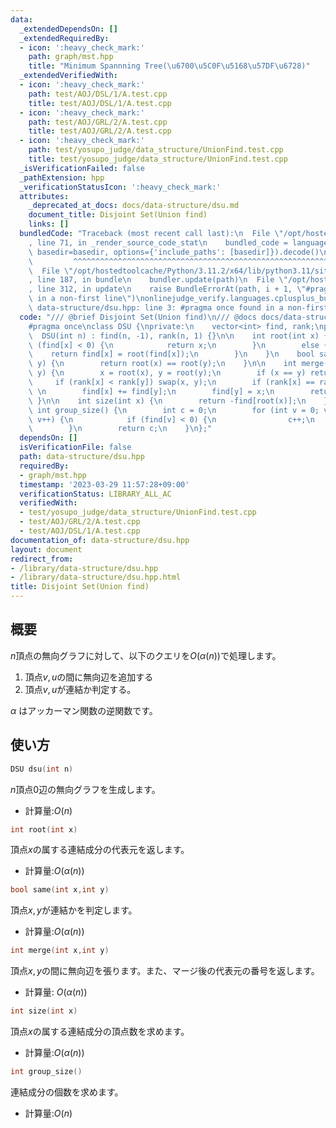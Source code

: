 ```yaml
---
data:
  _extendedDependsOn: []
  _extendedRequiredBy:
  - icon: ':heavy_check_mark:'
    path: graph/mst.hpp
    title: "Minimum Spannning Tree(\u6700\u5C0F\u5168\u57DF\u6728)"
  _extendedVerifiedWith:
  - icon: ':heavy_check_mark:'
    path: test/AOJ/DSL/1/A.test.cpp
    title: test/AOJ/DSL/1/A.test.cpp
  - icon: ':heavy_check_mark:'
    path: test/AOJ/GRL/2/A.test.cpp
    title: test/AOJ/GRL/2/A.test.cpp
  - icon: ':heavy_check_mark:'
    path: test/yosupo_judge/data_structure/UnionFind.test.cpp
    title: test/yosupo_judge/data_structure/UnionFind.test.cpp
  _isVerificationFailed: false
  _pathExtension: hpp
  _verificationStatusIcon: ':heavy_check_mark:'
  attributes:
    _deprecated_at_docs: docs/data-structure/dsu.md
    document_title: Disjoint Set(Union find)
    links: []
  bundledCode: "Traceback (most recent call last):\n  File \"/opt/hostedtoolcache/Python/3.11.2/x64/lib/python3.11/site-packages/onlinejudge_verify/documentation/build.py\"\
    , line 71, in _render_source_code_stat\n    bundled_code = language.bundle(stat.path,\
    \ basedir=basedir, options={'include_paths': [basedir]}).decode()\n          \
    \         ^^^^^^^^^^^^^^^^^^^^^^^^^^^^^^^^^^^^^^^^^^^^^^^^^^^^^^^^^^^^^^^^^^^^^^^^^^^^^^^^^\n\
    \  File \"/opt/hostedtoolcache/Python/3.11.2/x64/lib/python3.11/site-packages/onlinejudge_verify/languages/cplusplus.py\"\
    , line 187, in bundle\n    bundler.update(path)\n  File \"/opt/hostedtoolcache/Python/3.11.2/x64/lib/python3.11/site-packages/onlinejudge_verify/languages/cplusplus_bundle.py\"\
    , line 312, in update\n    raise BundleErrorAt(path, i + 1, \"#pragma once found\
    \ in a non-first line\")\nonlinejudge_verify.languages.cplusplus_bundle.BundleErrorAt:\
    \ data-structure/dsu.hpp: line 3: #pragma once found in a non-first line\n"
  code: "/// @brief Disjoint Set(Union find)\n/// @docs docs/data-structure/dsu.md\n\
    #pragma once\nclass DSU {\nprivate:\n    vector<int> find, rank;\npublic:\n  \
    \  DSU(int n) : find(n, -1), rank(n, 1) {}\n\n    int root(int x) {\n        if\
    \ (find[x] < 0) {\n            return x;\n        }\n        else {\n        \
    \    return find[x] = root(find[x]);\n        }\n    }\n    bool same(int x, int\
    \ y) {\n        return root(x) == root(y);\n    }\n\n    int merge(int x, int\
    \ y) {\n        x = root(x), y = root(y);\n        if (x == y) return x;\n   \
    \     if (rank[x] < rank[y]) swap(x, y);\n        if (rank[x] == rank[y]) rank[x]++;\
    \ \n        find[x] += find[y];\n        find[y] = x;\n        return x;\n   \
    \ }\n\n    int size(int x) {\n        return -find[root(x)];\n    }\n\n    inline\
    \ int group_size() {\n        int c = 0;\n        for (int v = 0; v < find.size();\
    \ v++) {\n            if (find[v] < 0) {\n                c++;\n            }\n\
    \        }\n        return c;\n    }\n};"
  dependsOn: []
  isVerificationFile: false
  path: data-structure/dsu.hpp
  requiredBy:
  - graph/mst.hpp
  timestamp: '2023-03-29 11:57:28+09:00'
  verificationStatus: LIBRARY_ALL_AC
  verifiedWith:
  - test/yosupo_judge/data_structure/UnionFind.test.cpp
  - test/AOJ/GRL/2/A.test.cpp
  - test/AOJ/DSL/1/A.test.cpp
documentation_of: data-structure/dsu.hpp
layout: document
redirect_from:
- /library/data-structure/dsu.hpp
- /library/data-structure/dsu.hpp.html
title: Disjoint Set(Union find)
---
```

## 概要
$n$頂点の無向グラフに対して、以下のクエリを$O(\alpha(n))$で処理します。
1. 頂点$v,u$の間に無向辺を追加する
1. 頂点$v,u$が連結か判定する。

$\alpha$ はアッカーマン関数の逆関数です。
## 使い方
```cpp
DSU dsu(int n)
```
$n$頂点$0$辺の無向グラフを生成します。
- 計算量:$O(n)$

```cpp
int root(int x)
```
頂点$x$の属する連結成分の代表元を返します。
- 計算量:$O(\alpha(n))$

```cpp
bool same(int x,int y)
```
頂点$x,y$が連結かを判定します。
- 計算量:$O(\alpha(n))$
```cpp
int merge(int x,int y)
```
頂点$x,y$の間に無向辺を張ります。また、マージ後の代表元の番号を返します。
- 計算量: $O(\alpha(n))$

```cpp
int size(int x)
```
頂点$x$の属する連結成分の頂点数を求めます。
- 計算量:$O(\alpha(n))$

```cpp
int group_size()
```
連結成分の個数を求めます。
- 計算量:$O(n)$